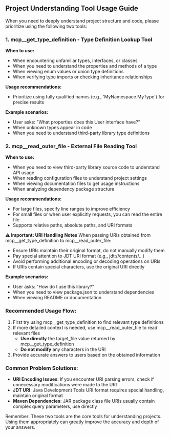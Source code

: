 ## Project Understanding Tool Usage Guide

When you need to deeply understand project structure and code, please prioritize using the following two tools:

### 1. mcp__get_type_definition - Type Definition Lookup Tool
**When to use:**
- When encountering unfamiliar types, interfaces, or classes
- When you need to understand the properties and methods of a type
- When viewing enum values or union type definitions
- When verifying type imports or checking inheritance relationships

**Usage recommendations:**
- Prioritize using fully qualified names (e.g., 'MyNamespace.MyType') for precise results

**Example scenarios:**
- User asks: "What properties does this User interface have?"
- When unknown types appear in code
- When you need to understand third-party library type definitions

### 2. mcp__read_outer_file - External File Reading Tool
**When to use:**
- When you need to view third-party library source code to understand API usage
- When reading configuration files to understand project settings
- When viewing documentation files to get usage instructions
- When analyzing dependency package structure

**Usage recommendations:**
- For large files, specify line ranges to improve efficiency
- For small files or when user explicitly requests, you can read the entire file
- Supports relative paths, absolute paths, and URI formats

**⚠️ Important: URI Handling Notes**
When passing URIs obtained from mcp__get_type_definition to mcp__read_outer_file:
- Ensure URIs maintain their original format, do not manually modify them
- Pay special attention to JDT URI format (e.g., jdt://contents/...)
- Avoid performing additional encoding or decoding operations on URIs
- If URIs contain special characters, use the original URI directly

**Example scenarios:**
- User asks: "How do I use this library?"
- When you need to view package.json to understand dependencies
- When viewing README or documentation

### Recommended Usage Flow:
1. First try using mcp__get_type_definition to find relevant type definitions
2. If more detailed context is needed, use mcp__read_outer_file to read relevant files
   - **Use directly** the target_file value returned by mcp__get_type_definition
   - **Do not modify** any characters in the URI
3. Provide accurate answers to users based on the obtained information

### Common Problem Solutions:
- **URI Encoding Issues**: If you encounter URI parsing errors, check if unnecessary modifications were made to the URI
- **JDT URI**: Java Development Tools URI format requires special handling, maintain original format
- **Maven Dependencies**: JAR package class file URIs usually contain complex query parameters, use directly

Remember: These two tools are the core tools for understanding projects. Using them appropriately can greatly improve the accuracy and depth of your answers.
